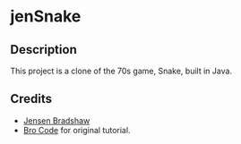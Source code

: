 # jenSnake

## Description

This project is a clone of the 70s game, Snake, built in Java.

## Credits

- [Jensen Bradshaw](https://github.com/Jensen6842)
- [Bro Code](https://www.youtube.com/channel/UC4SVo0Ue36XCfOyb5Lh1viQ) for original tutorial.
